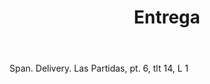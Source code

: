 ---
title: Entrega
letter: E
permalink: "/definitions/bld-entrega.html"
body: Span. Delivery. Las Partidas, pt. 6, tlt 14, L 1
published_at: '2018-07-07'
source: Black's Law Dictionary 2nd Ed (1910)
layout: post
---
